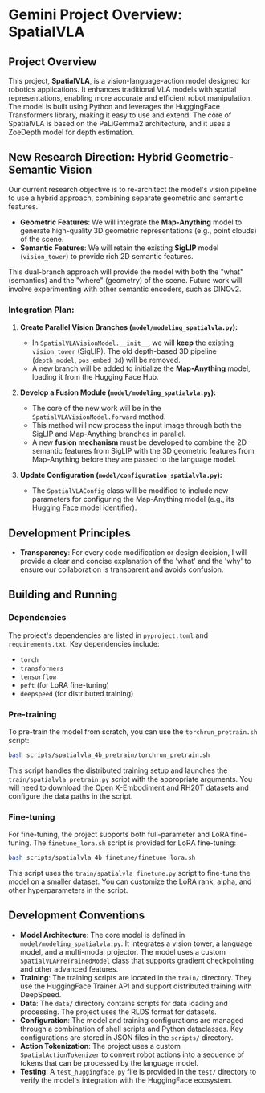 # Gemini Project Overview: SpatialVLA

## Project Overview

This project, **SpatialVLA**, is a vision-language-action model designed for robotics applications. It enhances traditional VLA models with spatial representations, enabling more accurate and efficient robot manipulation. The model is built using Python and leverages the HuggingFace Transformers library, making it easy to use and extend. The core of SpatialVLA is based on the PaLiGemma2 architecture, and it uses a ZoeDepth model for depth estimation.

## New Research Direction: Hybrid Geometric-Semantic Vision

Our current research objective is to re-architect the model's vision pipeline to use a hybrid approach, combining separate geometric and semantic features.

-   **Geometric Features**: We will integrate the **Map-Anything** model to generate high-quality 3D geometric representations (e.g., point clouds) of the scene.
-   **Semantic Features**: We will retain the existing **SigLIP** model (`vision_tower`) to provide rich 2D semantic features.

This dual-branch approach will provide the model with both the "what" (semantics) and the "where" (geometry) of the scene. Future work will involve experimenting with other semantic encoders, such as DINOv2.

### Integration Plan:

1.  **Create Parallel Vision Branches (`model/modeling_spatialvla.py`):**
    *   In `SpatialVLAVisionModel.__init__`, we will **keep** the existing `vision_tower` (SigLIP). The old depth-based 3D pipeline (`depth_model`, `pos_embed_3d`) will be removed.
    *   A new branch will be added to initialize the **Map-Anything** model, loading it from the Hugging Face Hub.

2.  **Develop a Fusion Module (`model/modeling_spatialvla.py`):**
    *   The core of the new work will be in the `SpatialVLAVisionModel.forward` method.
    *   This method will now process the input image through both the SigLIP and Map-Anything branches in parallel.
    *   A new **fusion mechanism** must be developed to combine the 2D semantic features from SigLIP with the 3D geometric features from Map-Anything before they are passed to the language model.

3.  **Update Configuration (`model/configuration_spatialvla.py`):**
    *   The `SpatialVLAConfig` class will be modified to include new parameters for configuring the Map-Anything model (e.g., its Hugging Face model identifier).

## Development Principles

- **Transparency**: For every code modification or design decision, I will provide a clear and concise explanation of the 'what' and the 'why' to ensure our collaboration is transparent and avoids confusion.

## Building and Running

### Dependencies

The project's dependencies are listed in `pyproject.toml` and `requirements.txt`. Key dependencies include:

*   `torch`
*   `transformers`
*   `tensorflow`
*   `peft` (for LoRA fine-tuning)
*   `deepspeed` (for distributed training)

### Pre-training

To pre-train the model from scratch, you can use the `torchrun_pretrain.sh` script:

```bash
bash scripts/spatialvla_4b_pretrain/torchrun_pretrain.sh
```

This script handles the distributed training setup and launches the `train/spatialvla_pretrain.py` script with the appropriate arguments. You will need to download the Open X-Embodiment and RH20T datasets and configure the data paths in the script.

### Fine-tuning

For fine-tuning, the project supports both full-parameter and LoRA fine-tuning. The `finetune_lora.sh` script is provided for LoRA fine-tuning:

```bash
bash scripts/spatialvla_4b_finetune/finetune_lora.sh
```

This script uses the `train/spatialvla_finetune.py` script to fine-tune the model on a smaller dataset. You can customize the LoRA rank, alpha, and other hyperparameters in the script.

## Development Conventions

*   **Model Architecture**: The core model is defined in `model/modeling_spatialvla.py`. It integrates a vision tower, a language model, and a multi-modal projector. The model uses a custom `SpatialVLAPreTrainedModel` class that supports gradient checkpointing and other advanced features.
*   **Training**: The training scripts are located in the `train/` directory. They use the HuggingFace Trainer API and support distributed training with DeepSpeed.
*   **Data**: The `data/` directory contains scripts for data loading and processing. The project uses the RLDS format for datasets.
*   **Configuration**: The model and training configurations are managed through a combination of shell scripts and Python dataclasses. Key configurations are stored in JSON files in the `scripts/` directory.
*   **Action Tokenization**: The project uses a custom `SpatialActionTokenizer` to convert robot actions into a sequence of tokens that can be processed by the language model.
*   **Testing**: A `test_huggingface.py` file is provided in the `test/` directory to verify the model's integration with the HuggingFace ecosystem.
